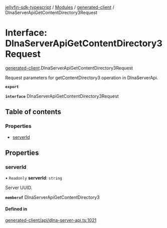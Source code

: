 [jellyfin-sdk-typescript](../README.md) / [Modules](../modules.md) / [generated-client](../modules/generated_client.md) / DlnaServerApiGetContentDirectory3Request

# Interface: DlnaServerApiGetContentDirectory3Request

[generated-client](../modules/generated_client.md).DlnaServerApiGetContentDirectory3Request

Request parameters for getContentDirectory3 operation in DlnaServerApi.

**`export`**

**`interface`** DlnaServerApiGetContentDirectory3Request

## Table of contents

### Properties

- [serverId](generated_client.DlnaServerApiGetContentDirectory3Request.md#serverid)

## Properties

### serverId

• `Readonly` **serverId**: `string`

Server UUID.

**`memberof`** DlnaServerApiGetContentDirectory3

#### Defined in

[generated-client/api/dlna-server-api.ts:1021](https://github.com/thornbill/jellyfin-sdk-typescript/blob/c0c5b18/src/generated-client/api/dlna-server-api.ts#L1021)
